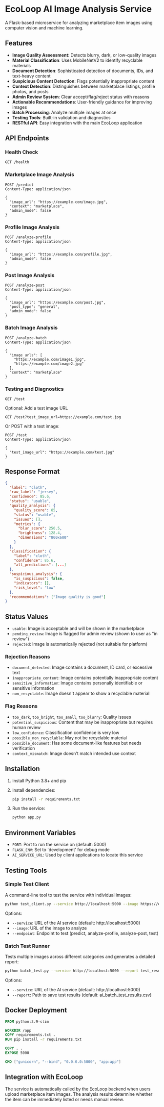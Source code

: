 # EcoLoop AI Image Analysis Service

A Flask-based microservice for analyzing marketplace item images using computer vision and machine learning.

## Features

- **Image Quality Assessment**: Detects blurry, dark, or low-quality images
- **Material Classification**: Uses MobileNetV2 to identify recyclable materials
- **Document Detection**: Sophisticated detection of documents, IDs, and text-heavy content
- **Suspicious Content Detection**: Flags potentially inappropriate content
- **Context Detection**: Distinguishes between marketplace listings, profile photos, and posts
- **Admin Review System**: Clear accept/flag/reject status with reasons
- **Actionable Recommendations**: User-friendly guidance for improving images
- **Batch Processing**: Analyze multiple images at once
- **Testing Tools**: Built-in validation and diagnostics
- **RESTful API**: Easy integration with the main EcoLoop application

## API Endpoints

### Health Check
```
GET /health
```

### Marketplace Image Analysis
```
POST /predict
Content-Type: application/json

{
  "image_url": "https://example.com/image.jpg",
  "context": "marketplace",
  "admin_mode": false
}
```

### Profile Image Analysis
```
POST /analyze-profile
Content-Type: application/json

{
  "image_url": "https://example.com/profile.jpg",
  "admin_mode": false
}
```

### Post Image Analysis
```
POST /analyze-post
Content-Type: application/json

{
  "image_url": "https://example.com/post.jpg",
  "post_type": "general",
  "admin_mode": false
}
```

### Batch Image Analysis
```
POST /analyze-batch
Content-Type: application/json

{
  "image_urls": [
    "https://example.com/image1.jpg",
    "https://example.com/image2.jpg"
  ],
  "context": "marketplace"
}
```

### Testing and Diagnostics
```
GET /test
```

Optional: Add a test image URL
```
GET /test?test_image_url=https://example.com/test.jpg
```

Or POST with a test image:
```
POST /test
Content-Type: application/json

{
  "test_image_url": "https://example.com/test.jpg"
}
```

## Response Format

```json
{
  "label": "cloth",
  "raw_label": "jersey",
  "confidence": 85.6,
  "status": "usable",
  "quality_analysis": {
    "quality_score": 85,
    "status": "usable",
    "issues": [],
    "metrics": {
      "blur_score": 250.5,
      "brightness": 128.4,
      "dimensions": "800x600"
    }
  },
  "classification": {
    "label": "cloth",
    "confidence": 85.6,
    "all_predictions": [...]
  },
  "suspicious_analysis": {
    "is_suspicious": false,
    "indicators": [],
    "risk_level": "low"
  },
  "recommendations": ["Image quality is good"]
}
```

## Status Values

- `usable`: Image is acceptable and will be shown in the marketplace
- `pending_review`: Image is flagged for admin review (shown to user as "in review")
- `rejected`: Image is automatically rejected (not suitable for platform)

### Rejection Reasons

- `document_detected`: Image contains a document, ID card, or excessive text
- `inappropriate_content`: Image contains potentially inappropriate content
- `sensitive_information`: Image contains personally identifiable or sensitive information
- `non_recyclable`: Image doesn't appear to show a recyclable material

### Flag Reasons

- `too_dark`, `too_bright`, `too_small`, `too_blurry`: Quality issues
- `potential_suspicious`: Content that may be inappropriate but requires human review
- `low_confidence`: Classification confidence is very low
- `possible_non_recyclable`: May not be recyclable material
- `possible_document`: Has some document-like features but needs verification
- `context_mismatch`: Image doesn't match intended use context

## Installation

1. Install Python 3.8+ and pip
2. Install dependencies:
   ```bash
   pip install -r requirements.txt
   ```

3. Run the service:
   ```bash
   python app.py
   ```

## Environment Variables

- `PORT`: Port to run the service on (default: 5000)
- `FLASK_ENV`: Set to 'development' for debug mode
- `AI_SERVICE_URL`: Used by client applications to locate this service

## Testing Tools

### Simple Test Client

A command-line tool to test the service with individual images:

```bash
python test_client.py --service http://localhost:5000 --image https://example.com/image.jpg --endpoint predict
```

Options:
- `--service`: URL of the AI service (default: http://localhost:5000)
- `--image`: URL of the image to analyze
- `--endpoint`: Endpoint to test (predict, analyze-profile, analyze-post, test)

### Batch Test Runner

Tests multiple images across different categories and generates a detailed report:

```bash
python batch_test.py --service http://localhost:5000 --report test_results.csv
```

Options:
- `--service`: URL of the AI service (default: http://localhost:5000)
- `--report`: Path to save test results (default: ai_batch_test_results.csv)

## Docker Deployment

```dockerfile
FROM python:3.9-slim

WORKDIR /app
COPY requirements.txt .
RUN pip install -r requirements.txt

COPY . .
EXPOSE 5000

CMD ["gunicorn", "--bind", "0.0.0.0:5000", "app:app"]
```

## Integration with EcoLoop

The service is automatically called by the EcoLoop backend when users upload marketplace item images. The analysis results determine whether the item can be immediately listed or needs manual review.
